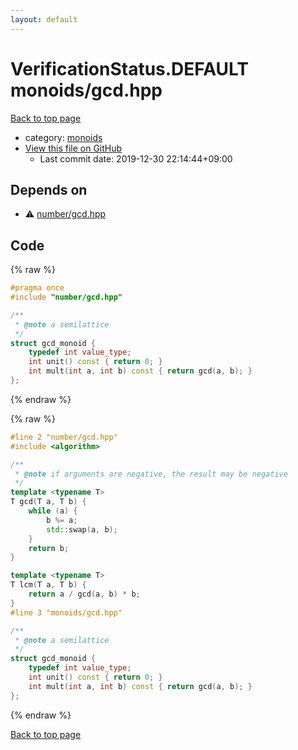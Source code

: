 ```yaml
---
layout: default
---
```


<!-- mathjax config similar to math.stackexchange -->
<script type="text/javascript" async
  src="https://cdnjs.cloudflare.com/ajax/libs/mathjax/2.7.5/MathJax.js?config=TeX-MML-AM_CHTML">
</script>
<script type="text/x-mathjax-config">
  MathJax.Hub.Config({
    TeX: { equationNumbers: { autoNumber: "AMS" }},
    tex2jax: {
      inlineMath: [ ['$','$'] ],
      processEscapes: true
    },
    "HTML-CSS": { matchFontHeight: false },
    displayAlign: "left",
    displayIndent: "2em"
  });
</script>

<script type="text/javascript" src="https://cdnjs.cloudflare.com/ajax/libs/jquery/3.4.1/jquery.min.js"></script>
<script src="https://cdn.jsdelivr.net/npm/jquery-balloon-js@1.1.2/jquery.balloon.min.js" integrity="sha256-ZEYs9VrgAeNuPvs15E39OsyOJaIkXEEt10fzxJ20+2I=" crossorigin="anonymous"></script>
<script type="text/javascript" src="../../assets/js/copy-button.js"></script>
<link rel="stylesheet" href="../../assets/css/copy-button.css" />


# VerificationStatus.DEFAULT monoids/gcd.hpp

<a href="../../index.html">Back to top page</a>

* category: <a href="../../index.html#315142c884fa9bdd2be3b42923ffe964">monoids</a>
* <a href="{{ site.github.repository_url }}/blob/master/monoids/gcd.hpp">View this file on GitHub</a>
    - Last commit date: 2019-12-30 22:14:44+09:00




## Depends on

* :warning: <a href="../number/gcd.hpp.html">number/gcd.hpp</a>


## Code

<a id="unbundled"></a>
{% raw %}
```cpp
#pragma once
#include "number/gcd.hpp"

/**
 * @note a semilattice
 */
struct gcd_monoid {
    typedef int value_type;
    int unit() const { return 0; }
    int mult(int a, int b) const { return gcd(a, b); }
};

```
{% endraw %}

<a id="bundled"></a>
{% raw %}
```cpp
#line 2 "number/gcd.hpp"
#include <algorithm>

/**
 * @note if arguments are negative, the result may be negative
 */
template <typename T>
T gcd(T a, T b) {
    while (a) {
        b %= a;
        std::swap(a, b);
    }
    return b;
}

template <typename T>
T lcm(T a, T b) {
    return a / gcd(a, b) * b;
}
#line 3 "monoids/gcd.hpp"

/**
 * @note a semilattice
 */
struct gcd_monoid {
    typedef int value_type;
    int unit() const { return 0; }
    int mult(int a, int b) const { return gcd(a, b); }
};

```
{% endraw %}

<a href="../../index.html">Back to top page</a>

